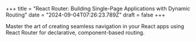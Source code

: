 +++
title = "React Router: Building Single-Page Applications with Dynamic Routing"
date = "2024-09-04T07:26:23.789Z"
draft = false
+++

  Master the art of creating seamless navigation in your React apps using React Router for declarative, component-based routing.
        